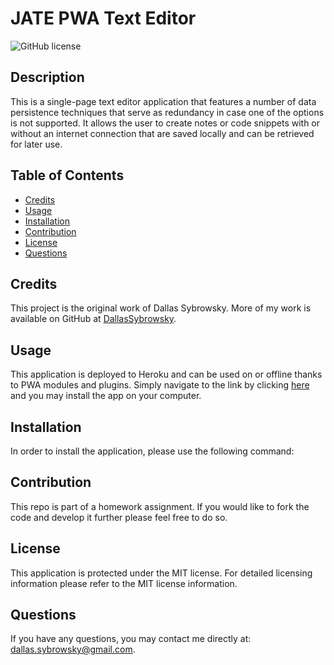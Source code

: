 # JATE PWA Text Editor
![GitHub license](https://img.shields.io/badge/license-MIT-blue.svg)

## Description

This is a single-page text editor application that features a number of data persistence techniques that serve as redundancy in case one of the options is not supported. It allows the user to create notes or code snippets with or without an internet connection that are saved locally and can be retrieved for later use.

## Table of Contents

- [Credits](#credits)
- [Usage](#usage)
- [Installation](#installation)
- [Contribution](#contribution)
- [License](#license)
- [Questions](#questions)



## Credits

This project is the original work of Dallas Sybrowsky. More of my work is available on GitHub at [DallasSybrowsky](https://github.com/DallasSybrowsky).

## Usage

This application is deployed to Heroku and can be used on or offline thanks to PWA modules and plugins. Simply navigate to the link by clicking [here]() and you may install the app on your computer.

## Installation

In order to install the application, please use the following command: 

## Contribution

This repo is part of a homework assignment. If you would like to fork the code and develop it further please feel free to do so.

## License

This application is protected under the MIT license. For detailed licensing information please refer to the MIT license information.

## Questions

If you have any questions, you may contact me directly at: dallas.sybrowsky@gmail.com.